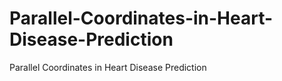 # Parallel-Coordinates-in-Heart-Disease-Prediction
Parallel Coordinates in Heart Disease Prediction
